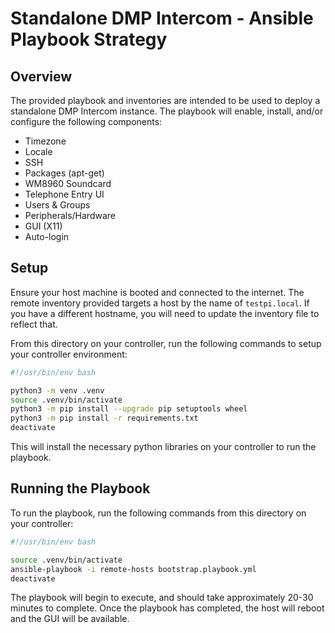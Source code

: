 # Standalone DMP Intercom - Ansible Playbook Strategy

## Overview

The provided playbook and inventories are intended to be used to deploy a standalone DMP Intercom instance. The playbook will enable, install, and/or configure the following components:

* Timezone
* Locale
* SSH
* Packages (apt-get)
* WM8960 Soundcard
* Telephone Entry UI
* Users & Groups
* Peripherals/Hardware
* GUI (X11)
* Auto-login

## Setup

Ensure your host machine is booted and connected to the internet. The remote inventory provided targets a host by the name of `testpi.local`. If you have a different hostname, you will need to update the inventory file to reflect that.

From this directory on your controller, run the following commands to setup your controller environment:

```bash
#!/usr/bin/env bash

python3 -m venv .venv
source .venv/bin/activate
python3 -m pip install --upgrade pip setuptools wheel
python3 -m pip install -r requirements.txt
deactivate
```

This will install the necessary python libraries on your controller to run the playbook.

## Running the Playbook

To run the playbook, run the following commands from this directory on your controller:

```bash
#!/usr/bin/env bash

source .venv/bin/activate
ansible-playbook -i remote-hosts bootstrap.playbook.yml
deactivate
```

The playbook will begin to execute, and should take approximately 20-30 minutes to complete. Once the playbook has completed, the host will reboot and the GUI will be available.
